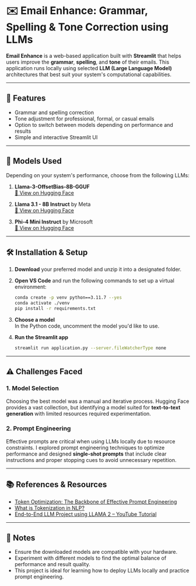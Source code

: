 # ✉️ Email Enhance: Grammar, Spelling & Tone Correction using LLMs

**Email Enhance** is a web-based application built with **Streamlit** that helps users improve the **grammar**, **spelling**, and **tone** of their emails. This application runs locally using selected **LLM (Large Language Model)** architectures that best suit your system's computational capabilities.

---

## 🚀 Features

- Grammar and spelling correction  
- Tone adjustment for professional, formal, or casual emails  
- Option to switch between models depending on performance and results  
- Simple and interactive Streamlit UI  

---

## 🧠 Models Used

Depending on your system's performance, choose from the following LLMs:

1. **Llama-3-OffsetBias-8B-GGUF**  
   [🔗 View on Hugging Face](https://huggingface.co/RichardErkhov/NCSOFT_-_Llama-3-OffsetBias-8B-gguf)

2. **Llama 3.1 - 8B Instruct** by Meta  
   [🔗 View on Hugging Face](https://huggingface.co/meta-llama/Llama-3.1-8B-Instruct)

3. **Phi-4 Mini Instruct** by Microsoft  
   [🔗 View on Hugging Face](https://huggingface.co/microsoft/Phi-4-mini-instruct)

---

## 🛠️ Installation & Setup

1. **Download** your preferred model and unzip it into a designated folder.

2. **Open VS Code** and run the following commands to set up a virtual environment:

   ```bash
   conda create -p venv python==3.11.7 --yes
   conda activate ./venv
   pip install -r requirements.txt
   ```

3. **Choose a model**  
   In the Python code, uncomment the model you'd like to use.

4. **Run the Streamlit app**

   ```bash
   streamlit run application.py --server.fileWatcherType none
   ```

---

## ⚠️ Challenges Faced

### 1. Model Selection  
Choosing the best model was a manual and iterative process. Hugging Face provides a vast collection, but identifying a model suited for **text-to-text generation** with limited resources required experimentation.

### 2. Prompt Engineering  
Effective prompts are critical when using LLMs locally due to resource constraints. I explored prompt engineering techniques to optimize performance and designed **single-shot prompts** that include clear instructions and proper stopping cues to avoid unnecessary repetition.

---

## 📚 References & Resources

- [Token Optimization: The Backbone of Effective Prompt Engineering](https://developer.ibm.com/articles/awb-token-optimization-backbone-of-effective-prompt-engineering/)
- [What is Tokenization in NLP?](https://www.analyticsvidhya.com/blog/2020/05/what-is-tokenization-nlp/)
- [End-to-End LLM Project using LLAMA 2 – YouTube Tutorial](https://www.youtube.com/watch?v=cMJWC-csdK4)

---

## 📌 Notes

- Ensure the downloaded models are compatible with your hardware.
- Experiment with different models to find the optimal balance of performance and result quality.
- This project is ideal for learning how to deploy LLMs locally and practice prompt engineering.

